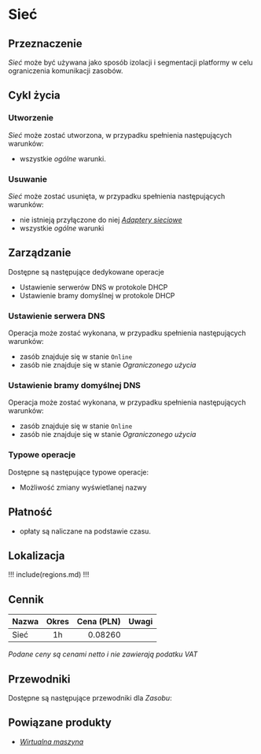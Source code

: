 # Sieć

## Przeznaczenie

*Sieć* może być używana jako sposób izolacji i segmentacji platformy w celu ograniczenia komunikacji zasobów.

## Cykl życia

### Utworzenie

*Sieć* może zostać utworzona, w przypadku spełnienia następujących warunków:

 * wszystkie *ogólne* warunki.

### Usuwanie

*Sieć* może zostać usunięta, w przypadku spełnienia następujących warunków:

 * nie istnieją przyłączone do niej *[Adaptery sieciowe](/resource/networking/network-adapter.md)*
 * wszystkie *ogólne* warunki

## Zarządzanie

Dostępne są następujące dedykowane operacje

* Ustawienie serwerów DNS w protokole DHCP
* Ustawienie bramy domyślnej w protokole DHCP

### Ustawienie serwera DNS

Operacja może zostać wykonana, w przypadku spełnienia następujących warunków: 

* zasób znajduje się w stanie ```Online```
* zasób nie znajduje się w stanie *Ograniczonego użycia*

### Ustawienie bramy domyślnej DNS

Operacja może zostać wykonana, w przypadku spełnienia następujących warunków: 

* zasób znajduje się w stanie ```Online```
* zasób nie znajduje się w stanie *Ograniczonego użycia*

### Typowe operacje

Dostępne są następujące typowe operacje:

* Możliwość zmiany wyświetlanej nazwy

## Płatność

 * opłaty są naliczane na podstawie czasu.

## Lokalizacja

!!! include(regions.md) !!!

## Cennik

Nazwa              | Okres  | Cena (PLN) | Uwagi
------------------ | :----: | ---------: | :----:
Sieć               |   1h   |    0.08260 | 

*Podane ceny są cenami netto i nie zawierają podatku VAT*

## Przewodniki

Dostępne są następujące przewodniki dla *Zasobu*:

<PageList path_re="guide/networking/network/"/>

## Powiązane produkty

 * *[Wirtualna maszyna]()*